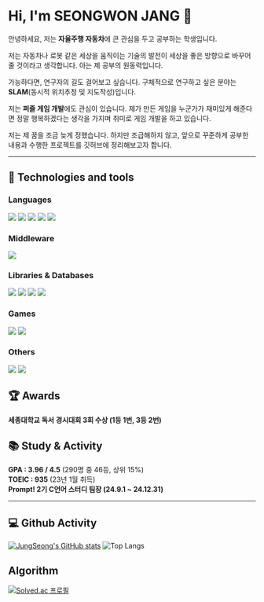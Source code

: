 # Hi, I'm SEONGWON JANG 👋 

안녕하세요, 저는 **자율주행 자동차**에 큰 관심을 두고 공부하는 학생입니다.

저는 자동차나 로봇 같은 세상을 움직이는 기술의 발전이 세상을 좋은 방향으로 바꾸어 줄 것이라고 생각합니다. 아는 제 공부의 원동력입니다.

가능하다면, 연구자의 길도 걸어보고 싶습니다. 구체적으로 연구하고 싶은 분야는 **SLAM**(동시적 위치추정 및 지도작성)입니다.

저는 **퍼즐 게임 개발**에도 관심이 있습니다. 제가 만든 게임을 누군가가 재미있게 해준다면 정말 행복하겠다는 생각을 가지며 취미로 게임 개발을 하고 있습니다.

저는 제 꿈을 조금 늦게 정했습니다. 하지만 조급해하지 않고, 앞으로 꾸준하게 공부한 내용과 수행한 프로젝트를 깃허브에 정리해보고자 합니다.

---

## 🔧 Technologies and tools 

### Languages
<img src="https://img.shields.io/badge/C-00599C?style=for-the-badge&logo=c&logoColor=white"> <img src="https://img.shields.io/badge/C%2B%2B-00599C?style=for-the-badge&logo=c%2B%2B&logoColor=white"> <img src="https://img.shields.io/badge/C%23-239120?style=for-the-badge&logo=c-sharp&logoColor=white"> <img src="https://img.shields.io/badge/Python-14354C?style=for-the-badge&logo=python&logoColor=white"> <img src="https://img.shields.io/badge/MATLAB-E97109?style=for-the-badge&logo=mathworks&logoColor=white">

### Middleware
<img src="https://img.shields.io/badge/ROS2-000000?style=for-the-badge&logo=ROS&logoColor=white">

### Libraries & Databases
<img src="https://img.shields.io/badge/Flask-000000?style=for-the-badge&logo=flask&logoColor=white"> <img src="https://img.shields.io/badge/PyTorch-EE4C2C?style=for-the-badge&logo=PyTorch&logoColor=white"> <img src="https://img.shields.io/badge/OpenCV-696969?style=for-the-badge&logo=OpenCV&logoColor=white"> <img src="https://img.shields.io/badge/MySQL-00BFFF?style=for-the-badge&logo=mysql&logoColor=white"> 

### Games
<img src="https://img.shields.io/badge/Unity-100000?style=for-the-badge&logo=unity&logoColor=white"> <img src="https://img.shields.io/badge/blender-%23F5792A.svg?style=for-the-badge&logo=blender&logoColor=white"> 

### Others
<img src="https://img.shields.io/badge/docker-%230db7ed.svg?style=for-the-badge&logo=docker&logoColor=white"> <img src="https://img.shields.io/badge/Raspberry%20Pi-A22846?style=for-the-badge&logo=Raspberry%20Pi&logoColor=white">

## 🏆 Awards
**세종대학교 독서 경시대회 3회 수상 (1등 1번, 3등 2번)**

## 📚 Study & Activity
**GPA : 3.96 / 4.5** (290명 중 46등, 상위 15%)<br>
**TOEIC : 935** (23년 1월 취득)<br>
**Prompt! 2기 C언어 스터디 팀장 (24.9.1 ~ 24.12.31)**

---

<h2> 💻 Github Activity </h2>

[![JungSeong's GitHub stats](https://github-readme-stats.vercel.app/api?username=JungSeong&border_radius=20&hide=issues&title_color=6FDF6F&bg_color=212121&text_color=FFFFFF)](https://github.com/anuraghazra/github-readme-stats)
![Top Langs](https://github-readme-stats.vercel.app/api/top-langs/?username=JungSeong&border_radius=20&title_color=FFFFFF&bg_color=212121&text_color=FFFFFF&layout=compact)

<h2> Algorithm </h2>

[![Solved.ac 프로필](http://mazassumnida.wtf/api/v2/generate_badge?boj=jungseong)](https://solved.ac/jungseong)

<!--
**JungSeong/JungSeong** is a ✨ _special_ ✨ repository because its `README.md` (this file) appears on your GitHub profile.

Here are some ideas to get you started:

- 🔭 I’m currently working on ...
- 🌱 I’m currently learning ...
- 👯 I’m looking to collaborate on ...
- 🤔 I’m looking for help with ...
- 💬 Ask me about ...
- 📫 How to reach me: ...
- 😄 Pronouns: ...
- ⚡ Fun fact: ...
-->
